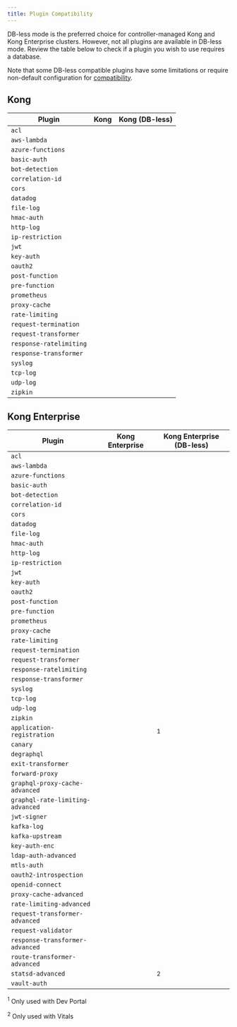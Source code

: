 ```yaml
---
title: Plugin Compatibility
---
```


DB-less mode is the preferred choice for controller-managed Kong and Kong
Enterprise clusters. However, not all plugins are available in DB-less mode.
Review the table below to check if a plugin you wish to use requires a
database.

Note that some DB-less compatible plugins have some limitations or require
non-default configuration for
[compatibility](/gateway/latest/reference/db-less-and-declarative-config/#plugin-compatibility).

## Kong

|  Plugin                 |  Kong                         |  Kong (DB-less)               |
|-------------------------|-------------------------------|-------------------------------|
|  `acl`                    |  <i class="fa fa-check"></i>  |  <i class="fa fa-check"></i>  |
|  `aws-lambda`             |  <i class="fa fa-check"></i>  |  <i class="fa fa-check"></i>  |
|  `azure-functions`        |  <i class="fa fa-check"></i>  |  <i class="fa fa-check"></i>  |
|  `basic-auth`             |  <i class="fa fa-check"></i>  |  <i class="fa fa-check"></i>  |
|  `bot-detection`          |  <i class="fa fa-check"></i>  |  <i class="fa fa-check"></i>  |
|  `correlation-id`         |  <i class="fa fa-check"></i>  |  <i class="fa fa-check"></i>  |
|  `cors`                   |  <i class="fa fa-check"></i>  |  <i class="fa fa-check"></i>  |
|  `datadog`                |  <i class="fa fa-check"></i>  |  <i class="fa fa-check"></i>  |
|  `file-log`               |  <i class="fa fa-check"></i>  |  <i class="fa fa-check"></i>  |
|  `hmac-auth`              |  <i class="fa fa-check"></i>  |  <i class="fa fa-check"></i>  |
|  `http-log`               |  <i class="fa fa-check"></i>  |  <i class="fa fa-check"></i>  |
|  `ip-restriction`         |  <i class="fa fa-check"></i>  |  <i class="fa fa-check"></i>  |
|  `jwt`                    |  <i class="fa fa-check"></i>  |  <i class="fa fa-check"></i>  |
|  `key-auth`               |  <i class="fa fa-check"></i>  |  <i class="fa fa-check"></i>  |
|  `oauth2 `                |  <i class="fa fa-check"></i>  |  <i class="fa fa-times"></i>  |
|  `post-function`          |  <i class="fa fa-check"></i>  |  <i class="fa fa-check"></i>  |
|  `pre-function`           |  <i class="fa fa-check"></i>  |  <i class="fa fa-check"></i>  |
|  `prometheus`             |  <i class="fa fa-check"></i>  |  <i class="fa fa-check"></i>  |
|  `proxy-cache`            |  <i class="fa fa-check"></i>  |  <i class="fa fa-check"></i>  |
|  `rate-limiting`          |  <i class="fa fa-check"></i>  |  <i class="fa fa-check"></i>  |
|  `request-termination`    |  <i class="fa fa-check"></i>  |  <i class="fa fa-check"></i>  |
|  `request-transformer`    |  <i class="fa fa-check"></i>  |  <i class="fa fa-check"></i>  |
|  `response-ratelimiting`  |  <i class="fa fa-check"></i>  |  <i class="fa fa-check"></i>  |
|  `response-transformer`   |  <i class="fa fa-check"></i>  |  <i class="fa fa-check"></i>  |
|  `syslog`                 |  <i class="fa fa-check"></i>  |  <i class="fa fa-check"></i>  |
|  `tcp-log`                |  <i class="fa fa-check"></i>  |  <i class="fa fa-check"></i>  |
|  `udp-log`                |  <i class="fa fa-check"></i>  |  <i class="fa fa-check"></i>  |
|  `zipkin`                 |  <i class="fa fa-check"></i>  |  <i class="fa fa-check"></i>  |

## Kong Enterprise

|  Plugin                          |  Kong Enterprise                           |  Kong Enterprise (DB-less)                |
|----------------------------------|--------------------------------------------|-------------------------------------------|
|  `acl`                             |  <i class="fa fa-check"></i>               |  <i class="fa fa-check"></i>              |
|  `aws-lambda`                      |  <i class="fa fa-check"></i>               |  <i class="fa fa-check"></i>              |
|  `azure-functions`                 |  <i class="fa fa-check"></i>               |  <i class="fa fa-check"></i>              |
|  `basic-auth`                      |  <i class="fa fa-check"></i>               |  <i class="fa fa-check"></i>              |
|  `bot-detection`                   |  <i class="fa fa-check"></i>               |  <i class="fa fa-check"></i>              |
|  `correlation-id`                  |  <i class="fa fa-check"></i>               |  <i class="fa fa-check"></i>              |
|  `cors`                            |  <i class="fa fa-check"></i>               |  <i class="fa fa-check"></i>              |
|  `datadog`                         |  <i class="fa fa-check"></i>               |  <i class="fa fa-check"></i>              |
|  `file-log`                        |  <i class="fa fa-check"></i>               |  <i class="fa fa-check"></i>              |
|  `hmac-auth`                       |  <i class="fa fa-check"></i>               |  <i class="fa fa-check"></i>              |
|  `http-log`                        |  <i class="fa fa-check"></i>               |  <i class="fa fa-check"></i>              |
|  `ip-restriction`                  |  <i class="fa fa-check"></i>               |  <i class="fa fa-check"></i>              |
|  `jwt`                             |  <i class="fa fa-check"></i>               |  <i class="fa fa-check"></i>              |
|  `key-auth`                        |  <i class="fa fa-check"></i>               |  <i class="fa fa-check"></i>              |
|  `oauth2`                          |  <i class="fa fa-check"></i>               |  <i class="fa fa-times"></i>              |
|  `post-function`                   |  <i class="fa fa-check"></i>               |  <i class="fa fa-check"></i>              |
|  `pre-function`                    |  <i class="fa fa-check"></i>               |  <i class="fa fa-check"></i>              |
|  `prometheus`                      |  <i class="fa fa-check"></i>               |  <i class="fa fa-check"></i>              |
|  `proxy-cache`                     |  <i class="fa fa-check"></i>               |  <i class="fa fa-check"></i>              |
|  `rate-limiting`                   |  <i class="fa fa-check"></i>               |  <i class="fa fa-check"></i>              |
|  `request-termination`             |  <i class="fa fa-check"></i>               |  <i class="fa fa-check"></i>              |
|  `request-transformer`             |  <i class="fa fa-check"></i>               |  <i class="fa fa-check"></i>              |
|  `response-ratelimiting`           |  <i class="fa fa-check"></i>               |  <i class="fa fa-check"></i>              |
|  `response-transformer`            |  <i class="fa fa-check"></i>               |  <i class="fa fa-check"></i>              |
|  `syslog`                          |  <i class="fa fa-check"></i>               |  <i class="fa fa-check"></i>              |
|  `tcp-log`                         |  <i class="fa fa-check"></i>               |  <i class="fa fa-check"></i>              |
|  `udp-log`                         |  <i class="fa fa-check"></i>               |  <i class="fa fa-check"></i>              |
|  `zipkin`                          |  <i class="fa fa-check"></i>               |  <i class="fa fa-check"></i>              |
|  `application-registration`        |  <i class="fa fa-check"></i>               |  <i class="fa fa-times"></i><sup>1</sup>  |
|  `canary`                          |  <i class="fa fa-check"></i>               |  <i class="fa fa-check"></i>              |
|  `degraphql`                       |  <i class="fa fa-check"></i>               |  <i class="fa fa-check"></i>              |
|  `exit-transformer`                |  <i class="fa fa-check"></i>               |  <i class="fa fa-check"></i>              |
|  `forward-proxy`                   |  <i class="fa fa-check"></i>               |  <i class="fa fa-check"></i>              |
|  `graphql-proxy-cache-advanced`    |  <i class="fa fa-check"></i>               |  <i class="fa fa-check"></i>              |
|  `graphql-rate-limiting-advanced`  |  <i class="fa fa-check"></i>               |  <i class="fa fa-check"></i>              |
|  `jwt-signer`                      |  <i class="fa fa-check"></i>               |  <i class="fa fa-check"></i>              |
|  `kafka-log`                       |  <i class="fa fa-check"></i>               |  <i class="fa fa-check"></i>              |
|  `kafka-upstream`                  |  <i class="fa fa-check"></i>               |  <i class="fa fa-check"></i>              |
|  `key-auth-enc`                    |  <i class="fa fa-check"></i>               |  <i class="fa fa-times"></i>              |
|  `ldap-auth-advanced`              |  <i class="fa fa-check"></i>               |  <i class="fa fa-check"></i>              |
|  `mtls-auth`                       |  <i class="fa fa-check"></i>               |  <i class="fa fa-check"></i>              |
|  `oauth2-introspection`            |  <i class="fa fa-check"></i>               |  <i class="fa fa-check"></i>              |
|  `openid-connect`                  |  <i class="fa fa-check"></i>               |  <i class="fa fa-check"></i>              |
|  `proxy-cache-advanced`            |  <i class="fa fa-check"></i>               |  <i class="fa fa-check"></i>              |
|  `rate-limiting-advanced`          |  <i class="fa fa-check"></i>               |  <i class="fa fa-check"></i>              |
|  `request-transformer-advanced`    |  <i class="fa fa-check"></i>               |  <i class="fa fa-check"></i>              |
|  `request-validator`               |  <i class="fa fa-check"></i>               |  <i class="fa fa-check"></i>              |
|  `response-transformer-advanced`   |  <i class="fa fa-check"></i>               |  <i class="fa fa-check"></i>              |
|  `route-transformer-advanced`      |  <i class="fa fa-check"></i>               |  <i class="fa fa-check"></i>              |
|  `statsd-advanced`                 |  <i class="fa fa-check"></i>               |  <i class="fa fa-times"></i><sup>2</sup>  |
|  `vault-auth`                      |  <i class="fa fa-check"></i>               |  <i class="fa fa-check"></i>              |

<sup>1</sup> Only used with Dev Portal

<sup>2</sup> Only used with Vitals
